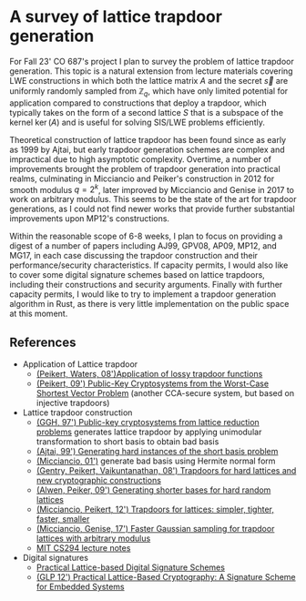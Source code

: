 # A survey of lattice trapdoor generation
For Fall 23' CO 687's project I plan to survey the problem of lattice trapdoor generation. This topic is a natural extension from lecture materials covering LWE constructions in which both the lattice matrix $A$ and the secret $\vec{s}$ are uniformly randomly sampled from $\mathbb{Z}_q$, which have only limited potential for application compared to constructions that deploy a trapdoor, which typically takes on the form of a second lattice $S$ that is a subspace of the kernel $\ker(A)$ and is useful for solving SIS/LWE problems efficiently.

Theoretical construction of lattice trapdoor has been found since as early as 1999 by Ajtai, but early trapdoor generation schemes are complex and impractical due to high asymptotic complexity. Overtime, a number of improvements brought the problem of trapdoor generation into practical realms, culminating in Micciancio and Peiker's construction in 2012 for smooth modulus $q = 2^k$, later improved by Micciancio and Genise in 2017 to work on arbitrary modulus. This seems to be the state of the art for trapdoor generations, as I could not find newer works that provide further substantial improvements upon MP12's constructions.

Within the reasonable scope of 6-8 weeks, I plan to focus on providing a digest of a number of papers including AJ99, GPV08, AP09, MP12, and MG17, in each case discussing the trapdoor construction and their performance/security characteristics. If capacity permits, I would also like to cover some digital signature schemes based on lattice trapdoors, including their constructions and security arguments. Finally with further capacity permits, I would like to try to implement a trapdoor generation algorithm in Rust, as there is very little implementation on the public space at this moment.

## References
- Application of Lattice trapdoor
    - [(Peikert, Waters, 08')Application of lossy trapdoor functions](https://eprint.iacr.org/2007/279.pdf)
    - [(Peikert, 09') Public-Key Cryptosystems from the Worst-Case Shortest Vector Problem](https://eprint.iacr.org/2008/481.pdf) (another CCA-secure system, but based on injective trapdoors)
- Lattice trapdoor construction
    - [(GGH, 97') Public-key cryptosystems from lattice reduction problems](https://www.wisdom.weizmann.ac.il/~oded/PSX/pkcs.pdf) generates lattice trapdoor by applying unimodular transformation to short basis to obtain bad basis
    - [(Ajtai, 99') Generating hard instances of the short basis problem](https://people.csail.mit.edu/vinodv/CS294/ajtai99.pdf)
    - [(Micciancio, 01')](https://cseweb.ucsd.edu/~daniele/papers/HNFcrypt.pdf) generate bad basis using Hermite normal form
    - [(Gentry, Peikert, Vaikuntanathan, 08') Trapdoors for hard lattices and new cryptographic constructions](https://eprint.iacr.org/2007/432)
    - [(Alwen, Peiker, 09') Generating shorter bases for hard random lattices](https://eprint.iacr.org/2008/521.pdf)
    - [(Micciancio, Peikert, 12') Trapdoors for lattices: simpler, tighter, faster, smaller](https://eprint.iacr.org/2011/501)
    - [(Micciancio, Genise, 17') Faster Gaussian sampling for trapdoor lattices with arbitrary modulus](https://eprint.iacr.org/2017/308)
    - [MIT CS294 lecture notes](https://people.csail.mit.edu/vinodv/CS294/lecturenotes.pdf)
- Digital signatures
    - [Practical Lattice-based Digital Signature Schemes](https://csrc.nist.gov/csrc/media/events/workshop-on-cybersecurity-in-a-post-quantum-world/documents/papers/session9-oneill-paper.pdf)
    - [(GLP 12') Practical Lattice-Based Cryptography: A Signature Scheme for Embedded Systems](https://www.iacr.org/archive/ches2012/74280529/74280529.pdf)
